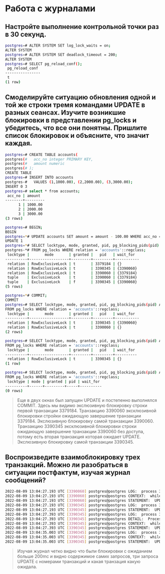 # Работа с журналами

## Настройте выполнение контрольной точки раз в 30 секунд.

```bash
postgres=# ALTER SYSTEM SET log_lock_waits = on;
ALTER SYSTEM
postgres=# ALTER SYSTEM SET deadlock_timeout = 200;
ALTER SYSTEM
postgres=# SELECT pg_reload_conf();
 pg_reload_conf
----------------
 t
(1 row)
```

## Смоделируйте ситуацию обновления одной и той же строки тремя командами UPDATE в разных сеансах. Изучите возникшие блокировки в представлении pg_locks и убедитесь, что все они понятны. Пришлите список блокировок и объясните, что значит каждая.

```bash
postgres=# CREATE TABLE accounts(
postgres(#   acc_no integer PRIMARY KEY,
postgres(#   amount numeric
postgres(# );
CREATE TABLE
postgres=# INSERT INTO accounts
postgres-#   VALUES (1,1000.00), (2,2000.00), (3,3000.00);
INSERT 0 3
postgres=# select * from accounts;
 acc_no | amount
--------+---------
      1 | 1000.00
      2 | 2000.00
      3 | 3000.00
(3 rows)

postgres=# BEGIN;
BEGIN
postgres=*# UPDATE accounts SET amount = amount - 100.00 WHERE acc_no = 1;
UPDATE 1
postgres=*# SELECT locktype, mode, granted, pid, pg_blocking_pids(pid) AS wait_for
postgres-*# FROM pg_locks WHERE relation = 'accounts'::regclass;
 locktype |       mode       | granted |   pid   | wait_for
----------+------------------+---------+---------+-----------
 relation | RowExclusiveLock | t       | 3379184 | {}
 relation | RowExclusiveLock | t       | 3390345 | {3390060}
 relation | RowExclusiveLock | t       | 3390060 | {3379184}
 tuple    | ExclusiveLock    | t       | 3390060 | {3379184}
 tuple    | ExclusiveLock    | f       | 3390345 | {3390060}
(5 rows)

postgres=*# COMMIT;
COMMIT
postgres=# SELECT locktype, mode, granted, pid, pg_blocking_pids(pid) AS wait_for
FROM pg_locks WHERE relation = 'accounts'::regclass;
 locktype |       mode       | granted |   pid   | wait_for
----------+------------------+---------+---------+-----------
 relation | RowExclusiveLock | t       | 3390345 | {3390060}
 relation | RowExclusiveLock | t       | 3390060 | {}
(2 rows)

postgres=# SELECT locktype, mode, granted, pid, pg_blocking_pids(pid) AS wait_for
FROM pg_locks WHERE relation = 'accounts'::regclass;
 locktype |       mode       | granted |   pid   | wait_for
----------+------------------+---------+---------+----------
 relation | RowExclusiveLock | t       | 3390345 | {}
(1 row)

postgres=# SELECT locktype, mode, granted, pid, pg_blocking_pids(pid) AS wait_for
FROM pg_locks WHERE relation = 'accounts'::regclass;
 locktype | mode | granted | pid | wait_for
----------+------+---------+-----+----------
(0 rows)

```
>Еще в двух окнах был запущен UPDATE и постепенно выполнялся COMMIT.
>Здесь мы видимо экслюзивную блокировку строки первой транзакции 3379184.
>Транзакцию 3390060 эксклюзивной блокировки стройки ожидающую завершение транзакции 3379184.
>Экслюзивную блокировку самой транзакции 3390060.
>Транзакцию 3390345 эксклюзивной блокировки строки ожидающую завершение транзакции 3390060 без доступа, потому есть вторая транзакция которая ожидает UPDATE.
>Экслюзивную блокировку самой транзакции 3390345.

## Воспроизведите взаимоблокировку трех транзакций. Можно ли разобраться в ситуации постфактум, изучая журнал сообщений?

```bash
2022-08-09 13:04:27.193 UTC [3390060] postgres@postgres LOG:  process 3390060 acquired ShareLock on transaction 2426128 after 2959399.613 ms
2022-08-09 13:04:27.193 UTC [3390060] postgres@postgres CONTEXT:  while updating tuple (0,6) in relation "accounts"
2022-08-09 13:04:27.193 UTC [3390060] postgres@postgres STATEMENT:  UPDATE accounts SET amount = amount - 100.00 WHERE acc_no = 1;
2022-08-09 13:04:27.193 UTC [3390345] postgres@postgres LOG:  process 3390345 acquired ExclusiveLock on tuple (0,6) of relation 17311 of database 13414 after 2892719.279 ms
2022-08-09 13:04:27.193 UTC [3390345] postgres@postgres STATEMENT:  UPDATE accounts SET amount = amount - 100.00 WHERE acc_no = 1;
2022-08-09 13:04:27.393 UTC [3390345] postgres@postgres LOG:  process 3390345 still waiting for ShareLock on transaction 2426129 after 200.231 ms
2022-08-09 13:04:27.393 UTC [3390345] postgres@postgres DETAIL:  Process holding the lock: 3390060. Wait queue: 3390345.
2022-08-09 13:04:27.393 UTC [3390345] postgres@postgres CONTEXT:  while rechecking updated tuple (0,7) in relation "accounts"
2022-08-09 13:04:27.393 UTC [3390345] postgres@postgres STATEMENT:  UPDATE accounts SET amount = amount - 100.00 WHERE acc_no = 1;
2022-08-09 13:04:35.003 UTC [3390345] postgres@postgres LOG:  process 3390345 acquired ShareLock on transaction 2426129 after 7809.647 ms
2022-08-09 13:04:35.003 UTC [3390345] postgres@postgres CONTEXT:  while rechecking updated tuple (0,7) in relation "accounts"
2022-08-09 13:04:35.003 UTC [3390345] postgres@postgres STATEMENT:  UPDATE accounts SET amount = amount - 100.00 WHERE acc_no = 1;
```
>Изучая журнал четко видно что были блокировки с ожиданием больше 200mc и видно содержимое самих запросов, три запроса UPDATE c номерами транзакций и какая транзация какую ожидала.
